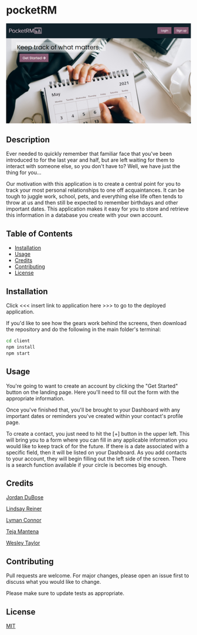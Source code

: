 # pocketRM

![Landing Page](/client/src/images/landing.png)

## Description

Ever needed to quickly remember that familiar face that you've been introduced to for the last year and half, but are left waiting for them to interact with someone else, so you don't have to? Well, we have just the thing for you...

Our motivation with this application is to create a central point for you to track your most personal relationships to one off acquaintances. It can be tough to juggle work, school, pets, and everything else life often tends to throw at us and then still be expected to remember birthdays and other important dates. This application makes it easy for you to store and retrieve this information in a database you create with your own account.

## Table of Contents

- [Installation](#installation)
- [Usage](#usage)
- [Credits](#credits)
- [Contributing](#contributing)
- [License](#license)

## Installation

Click <<< insert link to application here >>> to go to the deployed application.

If you'd like to see how the gears work behind the screens, then download the repository and do the following in the main folder's terminal:

```bash
cd client
npm install
npm start
```

## Usage

You're going to want to create an account by clicking the "Get Started" button on the landing page. Here you'll need to fill out the form with the appropriate information.

Once you've finished that, you'll be brought to your Dashboard with any important dates or reminders you've created within your contact's profile page.

To create a contact, you just need to hit the [+] button in the upper left. This will bring you to a form where you can fill in any applicable information you would like to keep track of for the future. If there is a date associated with a specific field, then it will be listed on your Dashboard. As you add contacts to your account, they will begin filling out the left side of the screen. There is a search function available if your circle is becomes big enough.

## Credits

[Jordan DuBose](https://github.com/jordandub1)

[Lindsay Reiner](https://github.com/lindsayreiner)

[Lyman Connor](https://github.com/xckz)

[Teja Mantena](https://github.com/tmantena1)

[Wesley Taylor](https://github.com/wstaylor27)

## Contributing

Pull requests are welcome. For major changes, please open an issue first to discuss what you would like to change.

Please make sure to update tests as appropriate.

## License

[MIT](https://choosealicense.com/licenses/mit/)
